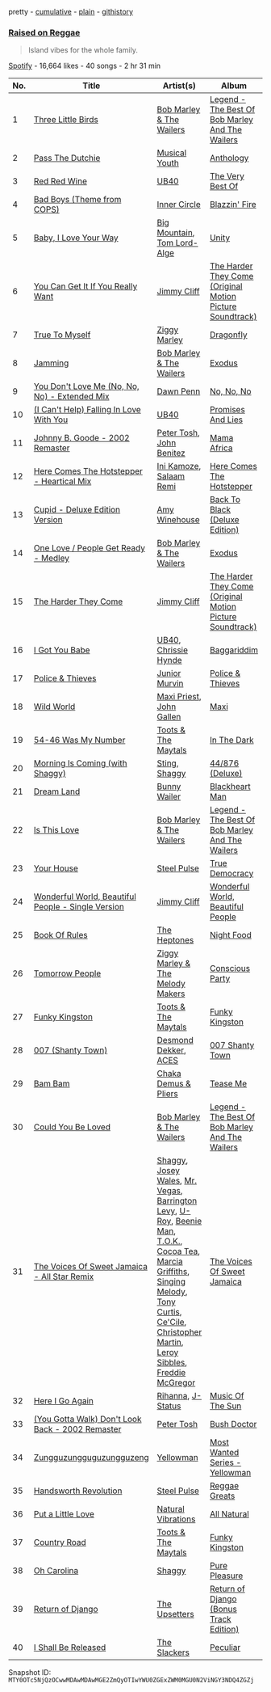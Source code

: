 pretty - [cumulative](/playlists/cumulative/37i9dQZF1DX8f4tKhI2axk.md) - [plain](/playlists/plain/37i9dQZF1DX8f4tKhI2axk) - [githistory](https://github.githistory.xyz/mackorone/spotify-playlist-archive/blob/main/playlists/plain/37i9dQZF1DX8f4tKhI2axk)

### [Raised on Reggae](https://open.spotify.com/playlist/37i9dQZF1DX8f4tKhI2axk)

> Island vibes for the whole family.

[Spotify](https://open.spotify.com/user/spotify) - 16,664 likes - 40 songs - 2 hr 31 min

| No. | Title | Artist(s) | Album | Length |
|---|---|---|---|---|
| 1 | [Three Little Birds](https://open.spotify.com/track/7vggqxNKwd6xdRoYS0pQtM) | [Bob Marley & The Wailers](https://open.spotify.com/artist/2QsynagSdAqZj3U9HgDzjD) | [Legend \- The Best Of Bob Marley And The Wailers](https://open.spotify.com/album/4jKeipwuUTjlx9USNYdhZn) | 3:00 |
| 2 | [Pass The Dutchie](https://open.spotify.com/track/1BkY0N8ChFk2mdLbAUu8ZK) | [Musical Youth](https://open.spotify.com/artist/2CuzDPkRD6BJBvdWqCrt2I) | [Anthology](https://open.spotify.com/album/7EaFCudrleGdoYFl2srjhi) | 3:25 |
| 3 | [Red Red Wine](https://open.spotify.com/track/4uOKFydzAejjSFqYbv1XPt) | [UB40](https://open.spotify.com/artist/69MEO1AADKg1IZrq2XLzo5) | [The Very Best Of](https://open.spotify.com/album/05owfigVGpgPe7RKJG1hum) | 3:03 |
| 4 | [Bad Boys \(Theme from COPS\)](https://open.spotify.com/track/0qeKzbUsW0V4ZWRJrHNiD3) | [Inner Circle](https://open.spotify.com/artist/5os0Ltvz8Q8BvXOPOd1frx) | [Blazzin' Fire](https://open.spotify.com/album/0zLd8jpRt4m6FWCu81Fb9n) | 3:49 |
| 5 | [Baby, I Love Your Way](https://open.spotify.com/track/2le9fblYnfoLr9dkZIsJUa) | [Big Mountain](https://open.spotify.com/artist/0Jeckitay8SbvKwqAzWuYH), [Tom Lord\-Alge](https://open.spotify.com/artist/32ckuKo8LrZhQMyCehYKkt) | [Unity](https://open.spotify.com/album/079QiYtMEMsGPv0TNAWZPe) | 4:09 |
| 6 | [You Can Get It If You Really Want](https://open.spotify.com/track/1Pao4DTLMB4gJPTnqmLgSQ) | [Jimmy Cliff](https://open.spotify.com/artist/3rJ3m1tM6vUgiWLjfV8sRf) | [The Harder They Come \(Original Motion Picture Soundtrack\)](https://open.spotify.com/album/4oxdKcC9epGo9viy1j8fN7) | 2:38 |
| 7 | [True To Myself](https://open.spotify.com/track/5N0lcnJTtKj4wNDvurHige) | [Ziggy Marley](https://open.spotify.com/artist/0o0rlxlC3ApLWsxFkUjMXc) | [Dragonfly](https://open.spotify.com/album/62Ot058LfUzRFxbramAggQ) | 3:45 |
| 8 | [Jamming](https://open.spotify.com/track/5LyfiK6iXEIBNEtcaGKohl) | [Bob Marley & The Wailers](https://open.spotify.com/artist/2QsynagSdAqZj3U9HgDzjD) | [Exodus](https://open.spotify.com/album/2mBbV0Ad6B4ydHMZlzAY7S) | 3:31 |
| 9 | [You Don't Love Me \(No, No, No\) \- Extended Mix](https://open.spotify.com/track/0INtJm8gCJKtNaAYQNVlpZ) | [Dawn Penn](https://open.spotify.com/artist/6mLXvSt7Xxy2r9uBba1O6Z) | [No, No, No](https://open.spotify.com/album/7DLI0K5q6Gb1vgtlgKSgmU) | 4:37 |
| 10 | [\(I Can't Help\) Falling In Love With You](https://open.spotify.com/track/7ojJ4XvqBhBcteM0zjMebT) | [UB40](https://open.spotify.com/artist/69MEO1AADKg1IZrq2XLzo5) | [Promises And Lies](https://open.spotify.com/album/0B0RuH2PSWoEkIvi75xY5d) | 3:27 |
| 11 | [Johnny B\. Goode \- 2002 Remaster](https://open.spotify.com/track/5uPYEStMW3KsXnnLV7iCTw) | [Peter Tosh](https://open.spotify.com/artist/0oea1hwGMfUxZbLxJc1XUN), [John Benitez](https://open.spotify.com/artist/04tkc4IcAn3q0zy1C6oWBI) | [Mama Africa](https://open.spotify.com/album/6iFMsJMHQ9zqty9vnRmycq) | 4:04 |
| 12 | [Here Comes The Hotstepper \- Heartical Mix](https://open.spotify.com/track/3DWS2ZgcoQgfFm7uEnzYMI) | [Ini Kamoze](https://open.spotify.com/artist/1VJspRsoC6c0bvqhnSiFCs), [Salaam Remi](https://open.spotify.com/artist/0rlS0SzVFk8BoiAW0fGBbN) | [Here Comes The Hotstepper](https://open.spotify.com/album/4xylgI6zPzJlHY8iZXAeK9) | 4:10 |
| 13 | [Cupid \- Deluxe Edition Version](https://open.spotify.com/track/5kG1ARHk8dli0bKiMN2oE6) | [Amy Winehouse](https://open.spotify.com/artist/6Q192DXotxtaysaqNPy5yR) | [Back To Black \(Deluxe Edition\)](https://open.spotify.com/album/0E4xv5gPjykrwBgBZzI8XG) | 3:48 |
| 14 | [One Love / People Get Ready \- Medley](https://open.spotify.com/track/6SR0dDuXH2vtgBfMLrivKV) | [Bob Marley & The Wailers](https://open.spotify.com/artist/2QsynagSdAqZj3U9HgDzjD) | [Exodus](https://open.spotify.com/album/2mBbV0Ad6B4ydHMZlzAY7S) | 2:52 |
| 15 | [The Harder They Come](https://open.spotify.com/track/2XIr0KTybGQsC1SFfeaZhI) | [Jimmy Cliff](https://open.spotify.com/artist/3rJ3m1tM6vUgiWLjfV8sRf) | [The Harder They Come \(Original Motion Picture Soundtrack\)](https://open.spotify.com/album/4oxdKcC9epGo9viy1j8fN7) | 3:39 |
| 16 | [I Got You Babe](https://open.spotify.com/track/07itbZUgkAmBi4CEH5NniJ) | [UB40](https://open.spotify.com/artist/69MEO1AADKg1IZrq2XLzo5), [Chrissie Hynde](https://open.spotify.com/artist/2ozLlEZTdSV3pjHgWwZMsi) | [Baggariddim](https://open.spotify.com/album/6UjYrQhvKY0dq6nos8TVc8) | 3:09 |
| 17 | [Police & Thieves](https://open.spotify.com/track/2XsW8N3mMRD5blv4KGNHq6) | [Junior Murvin](https://open.spotify.com/artist/17dXLKGh9AKpooAvGaVt34) | [Police & Thieves](https://open.spotify.com/album/6k54vGxQY5Gita60TQYCtR) | 4:04 |
| 18 | [Wild World](https://open.spotify.com/track/3vYrrMpsebx3OJ1H5E1lWQ) | [Maxi Priest](https://open.spotify.com/artist/3aTuTR5Nf6pVW3837q2ZL7), [John Gallen](https://open.spotify.com/artist/5aO4PS2vHHs4n14pMwmadH) | [Maxi](https://open.spotify.com/album/2RjgoKYACTWEtfsealo5E1) | 3:38 |
| 19 | [54\-46 Was My Number](https://open.spotify.com/track/1q8gelFgFYUwoWpQV7WNCe) | [Toots & The Maytals](https://open.spotify.com/artist/6ZFv3wQwwWPiVDWhv0mjQK) | [In The Dark](https://open.spotify.com/album/6FuHnw9KkeYH6TSJaNOlto) | 3:24 |
| 20 | [Morning Is Coming \(with Shaggy\)](https://open.spotify.com/track/1MIoqrkFISWV3q3JvifC4S) | [Sting](https://open.spotify.com/artist/0Ty63ceoRnnJKVEYP0VQpk), [Shaggy](https://open.spotify.com/artist/5EvFsr3kj42KNv97ZEnqij) | [44/876 \(Deluxe\)](https://open.spotify.com/album/1CoVw7saic0ozYSDTeQ26l) | 3:11 |
| 21 | [Dream Land](https://open.spotify.com/track/7vp89zcbYncoBCbX5HA3tZ) | [Bunny Wailer](https://open.spotify.com/artist/389zc5Rwe0MPcE6mSF4AjC) | [Blackheart Man](https://open.spotify.com/album/45Ae5UMjDuXNXot7PvJCjr) | 2:46 |
| 22 | [Is This Love](https://open.spotify.com/track/2sevvnMrqH607r5lwk3kFT) | [Bob Marley & The Wailers](https://open.spotify.com/artist/2QsynagSdAqZj3U9HgDzjD) | [Legend \- The Best Of Bob Marley And The Wailers](https://open.spotify.com/album/4jKeipwuUTjlx9USNYdhZn) | 3:50 |
| 23 | [Your House](https://open.spotify.com/track/6PbtTwGUPPbnT7nRTA1gS3) | [Steel Pulse](https://open.spotify.com/artist/6UL7BodGc5iVmQGlMwHR0g) | [True Democracy](https://open.spotify.com/album/26eFSibLfoQ0pIvnb02NDg) | 3:42 |
| 24 | [Wonderful World, Beautiful People \- Single Version](https://open.spotify.com/track/7vCEPLGrLHqBHyRPPsweYY) | [Jimmy Cliff](https://open.spotify.com/artist/3rJ3m1tM6vUgiWLjfV8sRf) | [Wonderful World, Beautiful People](https://open.spotify.com/album/3RiXb242oLrGNRtc0Va4Fd) | 3:15 |
| 25 | [Book Of Rules](https://open.spotify.com/track/4PKri4OX2AB2RXj95Y9ZgB) | [The Heptones](https://open.spotify.com/artist/6b5Hxvp7SWlJY5uUrRlzx4) | [Night Food](https://open.spotify.com/album/4ZOQeByfXd1iAgmMk8xpYN) | 3:31 |
| 26 | [Tomorrow People](https://open.spotify.com/track/07QZEz7d4OS6vmS1iiwJCc) | [Ziggy Marley & The Melody Makers](https://open.spotify.com/artist/3Z2jmNAP2UaGa8lPpi54wD) | [Conscious Party](https://open.spotify.com/album/31dATgHjk7MwSkzrtNUurs) | 3:38 |
| 27 | [Funky Kingston](https://open.spotify.com/track/26WPI2aksB9XdqmeLfca5z) | [Toots & The Maytals](https://open.spotify.com/artist/6ZFv3wQwwWPiVDWhv0mjQK) | [Funky Kingston](https://open.spotify.com/album/7a341nZsSfwyBsq1tMPETz) | 4:55 |
| 28 | [007 \(Shanty Town\)](https://open.spotify.com/track/7LOAChK8Lkj8ZdF1LuhNWP) | [Desmond Dekker](https://open.spotify.com/artist/1FcB6xMihhP9Hb6AdGVbWe), [ACES](https://open.spotify.com/artist/1tLdsPvBpCxjtTTWq3KklG) | [007 Shanty Town](https://open.spotify.com/album/5lJvmBzHTq7POLabCLvzOm) | 2:32 |
| 29 | [Bam Bam](https://open.spotify.com/track/7HuLDGGqjSPSigt8BiZ2ln) | [Chaka Demus & Pliers](https://open.spotify.com/artist/6RQkaOWddQmiLLJqSgnTbm) | [Tease Me](https://open.spotify.com/album/6GTzBIyPe32G2mXBaYSqYY) | 4:04 |
| 30 | [Could You Be Loved](https://open.spotify.com/track/6ZXmTH4DpP07a2TvHx1EF9) | [Bob Marley & The Wailers](https://open.spotify.com/artist/2QsynagSdAqZj3U9HgDzjD) | [Legend \- The Best Of Bob Marley And The Wailers](https://open.spotify.com/album/4jKeipwuUTjlx9USNYdhZn) | 3:57 |
| 31 | [The Voices Of Sweet Jamaica \- All Star Remix](https://open.spotify.com/track/6ueDnmAamC2RcxY9izQQia) | [Shaggy](https://open.spotify.com/artist/5EvFsr3kj42KNv97ZEnqij), [Josey Wales](https://open.spotify.com/artist/2hqyZpGViBQDIaMCme0DKC), [Mr\. Vegas](https://open.spotify.com/artist/1pmixngtBJleMrGUG5o8DE), [Barrington Levy](https://open.spotify.com/artist/5mMuiFhh7faS7qxnTLRA6u), [U\-Roy](https://open.spotify.com/artist/4aCH6cwaYahrWfJWqfEfra), [Beenie Man](https://open.spotify.com/artist/4L3GTE04bW5N7azA9QPhjA), [T.O.K.](https://open.spotify.com/artist/4c4iX8pe1SV13xToguoelN), [Cocoa Tea](https://open.spotify.com/artist/7z7anCUBwfJUFuTQ4D1x6R), [Marcia Griffiths](https://open.spotify.com/artist/4qLV9FR6ZVLS6W8drD78hM), [Singing Melody](https://open.spotify.com/artist/1I6w9pHnP2Wo6ygwgpKuHQ), [Tony Curtis](https://open.spotify.com/artist/67lbnNvIaK3h8L0sFxoXvJ), [Ce'Cile](https://open.spotify.com/artist/1RnGhd2JfN5nbVOvYmhDyO), [Christopher Martin](https://open.spotify.com/artist/3dXC1YPbnQPsfHPVkm1ipj), [Leroy Sibbles](https://open.spotify.com/artist/0h9oPMP5nFi3mY0lK4cSuy), [Freddie McGregor](https://open.spotify.com/artist/30R9paG1c5BGtNGle59VPq) | [The Voices Of Sweet Jamaica](https://open.spotify.com/album/7CZ9pJ8wS1qyal2hnMf2qj) | 4:06 |
| 32 | [Here I Go Again](https://open.spotify.com/track/07gLSfLyr23jSKaUpRgR1B) | [Rihanna](https://open.spotify.com/artist/5pKCCKE2ajJHZ9KAiaK11H), [J\-Status](https://open.spotify.com/artist/28ykFujzSxWjvgZ7owaROx) | [Music Of The Sun](https://open.spotify.com/album/4FyGpObwABjn0o8Tdp7AZz) | 4:11 |
| 33 | [\(You Gotta Walk\) Don't Look Back \- 2002 Remaster](https://open.spotify.com/track/2vDUqLZsaEEYmREcRo9gnn) | [Peter Tosh](https://open.spotify.com/artist/0oea1hwGMfUxZbLxJc1XUN) | [Bush Doctor](https://open.spotify.com/album/0K9oJKr8cOfWfdT33y3L9b) | 5:20 |
| 34 | [Zungguzungguguzungguzeng](https://open.spotify.com/track/4czopM9AcLjrH4IunzRoBg) | [Yellowman](https://open.spotify.com/artist/6yTNMMqumesCWhMJ47HB2a) | [Most Wanted Series \- Yellowman](https://open.spotify.com/album/7nPRCptBHN7td5mKb6ON3N) | 6:27 |
| 35 | [Handsworth Revolution](https://open.spotify.com/track/54cMaPPTAoC57ZgnMTJKHM) | [Steel Pulse](https://open.spotify.com/artist/6UL7BodGc5iVmQGlMwHR0g) | [Reggae Greats](https://open.spotify.com/album/61RLzpGAy4BrIQoEiHXGXA) | 5:22 |
| 36 | [Put a Little Love](https://open.spotify.com/track/0yQLIH6DH7Hop9K1eHLzVL) | [Natural Vibrations](https://open.spotify.com/artist/2u0CzUCFU8OEoIFORUq6wJ) | [All Natural](https://open.spotify.com/album/3pwOfQqtWgH4duJxZm5pax) | 4:24 |
| 37 | [Country Road](https://open.spotify.com/track/78idK1ANg6tbO8d67GD09B) | [Toots & The Maytals](https://open.spotify.com/artist/6ZFv3wQwwWPiVDWhv0mjQK) | [Funky Kingston](https://open.spotify.com/album/7a341nZsSfwyBsq1tMPETz) | 3:25 |
| 38 | [Oh Carolina](https://open.spotify.com/track/7MjTPvXSAYB1NyzXLQKsMn) | [Shaggy](https://open.spotify.com/artist/5EvFsr3kj42KNv97ZEnqij) | [Pure Pleasure](https://open.spotify.com/album/4tOYuq5DyDsY1rOSluTUcg) | 3:10 |
| 39 | [Return of Django](https://open.spotify.com/track/3X6b40Xr4zxbyLatxilx6T) | [The Upsetters](https://open.spotify.com/artist/12CNljuN6DW9e5x61FS03b) | [Return of Django \(Bonus Track Edition\)](https://open.spotify.com/album/7ySlkE3H2N0QRsfWGcqvCl) | 2:29 |
| 40 | [I Shall Be Released](https://open.spotify.com/track/2fBj4QAaXUcx9EL3bPzwGt) | [The Slackers](https://open.spotify.com/artist/2QRPuDfRA9LtoeGFaMikmK) | [Peculiar](https://open.spotify.com/album/4U3UTvMSHfCoXb3qltKEHn) | 4:20 |

Snapshot ID: `MTY0OTc5NjQzOCwwMDAwMDAwMGE2ZmQyOTIwYWU0ZGExZWM0MGU0N2ViNGY3NDQ4ZGZj`
